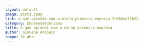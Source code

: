 ```yaml
---
layout: default
image: post1.jpeg
link: o-que-aprendi-com-a-minha-primeira-empresa-2b866ae75b22
category: Empreendedorismo
title: O que aprendi com a minha primeira empresa
author: Giovana Ansoain
tempo: 24 Abr.
---
```

